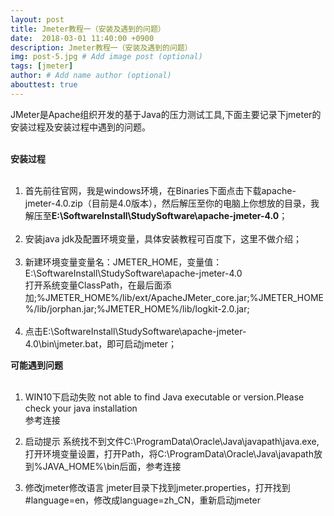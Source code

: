 ```yaml
---
layout: post
title: Jmeter教程一（安装及遇到的问题）
date:  2018-03-01 11:40:00 +0900  
description: Jmeter教程一（安装及遇到的问题）
img: post-5.jpg # Add image post (optional)
tags: [jmeter]
author: # Add name author (optional)
abouttest: true
---
```

JMeter是Apache组织开发的基于Java的压力测试工具,下面主要记录下jmeter的安装过程及安装过程中遇到的问题。<br><br>

**安装过程**<br><br>

1. 首先<a href="http://jmeter.apache.org/download_jmeter.cgi" style="text-decoration: none;" target="_blank"  title="点击前往">前往官网</a>，我是windows环境，在Binaries下面点击下载apache-jmeter-4.0.zip（目前是4.0版本），然后解压至你的电脑上你想放的目录，我解压至**E:\SoftwareInstall\StudySoftware\apache-jmeter-4.0**；
<br><br>
2. 安装java jdk及配置环境变量，具体安装教程可百度下，这里不做介绍；<br><br>
3. 新建环境变量变量名：JMETER_HOME，变量值：E:\SoftwareInstall\StudySoftware\apache-jmeter-4.0<br>
  打开系统变量ClassPath，在最后面添加;%JMETER_HOME%/lib/ext/ApacheJMeter_core.jar;%JMETER_HOME%/lib/jorphan.jar;%JMETER_HOME%/lib/logkit-2.0.jar;<br><br>
4. 点击E:\SoftwareInstall\StudySoftware\apache-jmeter-4.0\bin\jmeter.bat，即可启动jmeter；

**可能遇到问题**<br><br>

1. WIN10下启动失败 not able to find Java executable or version.Please check your java installation <br>
<a href="http://blog.csdn.net/dragonzard/article/details/77340399" style="text-decoration: none;" target="_blank"  title="点击前往">参考连接</a>

2. 启动提示 系统找不到文件C:\ProgramData\Oracle\Java\javapath\java.exe,
打开环境变量设置，打开Path，将C:\ProgramData\Oracle\Java\javapath放到%JAVA_HOME%\bin后面，<a href="http://blog.csdn.net/u012506661/article/details/52903613" style="text-decoration: none;" target="_blank"  title="点击前往">参考连接</a>

3. 修改jmeter修改语言
jmeter目录下找到jmeter.properties，打开找到#language=en，修改成language=zh_CN，重新启动jmeter


  